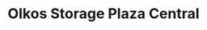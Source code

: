 ---
title: "OIkos Storage Plaza Central"
url: /localidad-puente-aranda/oikos-storage-plaza-central/
shop: alquiler
---